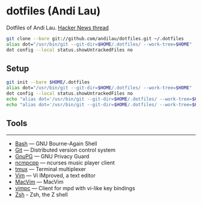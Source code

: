 dotfiles (Andi Lau)
===================

Dotfiles of Andi Lau.
[Hacker News thread](https://news.ycombinator.com/item?id=11070797)

```sh
git clone --bare git://github.com/andilau/dotfiles.git ~/.dotfiles
alias dot="/usr/bin/git --git-dir=$HOME/.dotfiles/ --work-tree=$HOME"
dot config --local status.showUntrackedFiles no
```

## Setup

```sh
git init --bare $HOME/.dotfiles
alias dot="/usr/bin/git --git-dir=$HOME/.dotfiles/ --work-tree=$HOME"
dot config --local status.showUntrackedFiles no
echo "alias dot='/usr/bin/git --git-dir=$HOME/.dotfiles/ --work-tree=$HOME'" >> $HOME/.bashrc
echo "alias dot='/usr/bin/git --git-dir=$HOME/.dotfiles/ --work-tree=$HOME'" >> $HOME/.zshrc
```

## Tools
-----

*   [Bash](https://www.gnu.org/software/bash/) — GNU Bourne-Again Shell
*   [Git](http://git-scm.com/) — Distributed version control system
*   [GnuPG](http://www.gnupg.org/) — GNU Privacy Guard
*   [ncmpcpp](http://ncmpcpp.rybczak.net/) — ncurses music player client
*   [tmux](http://tmux.sourceforge.net/) — Terminal multiplexer
*   [Vim](http://www.vim.org/) — Vi IMproved, a text editor
*   [MacVim](https://github.com/macvim-dev/macvim) — MacVim
*   [vimpc](https://github.com/boysetsfrog/vimpc/) — Client for mpd with vi-like key bindings
*   [Zsh](http://zsh.sourceforge.net) - Zsh, the Z shell
